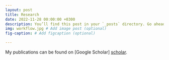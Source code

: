 ```yaml
---
layout: post
title: Research
date: 2022-11-28 00:00:00 +0300
description: You’ll find this post in your `_posts` directory. Go ahead and edit it and re-build the site to see your changes. # Add post description (optional)
img: workflow.jpg # Add image post (optional)
fig-caption: # Add figcaption (optional)

---
```

My publications can be found on [Google Scholar] [scholar].

[scholar]: https://scholar.google.com/citations?user=sGjcr18AAAAJ&hl=en
